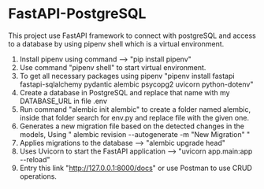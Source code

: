 # FastAPI-PostgreSQL
This project use FastAPI framework to connect with postgreSQL and access to a database by using pipenv shell which is a virtual environment.

1. Install pipenv using command --> "pip install pipenv"
2. Use command "pipenv shell" to start virtual environment.
3. To get all necessary packages using pipenv "pipenv install fastapi fastapi-sqlalchemy pydantic alembic psycopg2 uvicorn python-dotenv"
4. Create a database in PostgreSQL and replace that name with my DATABASE_URL in file .env
5. Run command "alembic init alembic" to create a folder named alembic, inside that folder search for env.py and replace file with the given one.
6. Generates a new migration file based on the detected changes in the models, Using " alembic revision --autogenerate -m "New Migration" "
8. Applies migrations to the database --> "alembic upgrade head"
9. Uses Uvicorn to start the FastAPI application --> "uvicorn app.main:app --reload"
10. Entry this link "http://127.0.0.1:8000/docs" or use Postman to use CRUD operations. 
